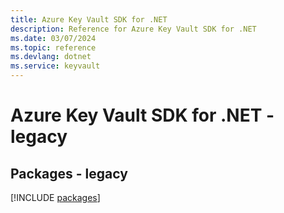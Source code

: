 ```yaml
---
title: Azure Key Vault SDK for .NET
description: Reference for Azure Key Vault SDK for .NET
ms.date: 03/07/2024
ms.topic: reference
ms.devlang: dotnet
ms.service: keyvault
---
```

# Azure Key Vault SDK for .NET - legacy
## Packages - legacy
[!INCLUDE [packages](key-vault-index.md)]